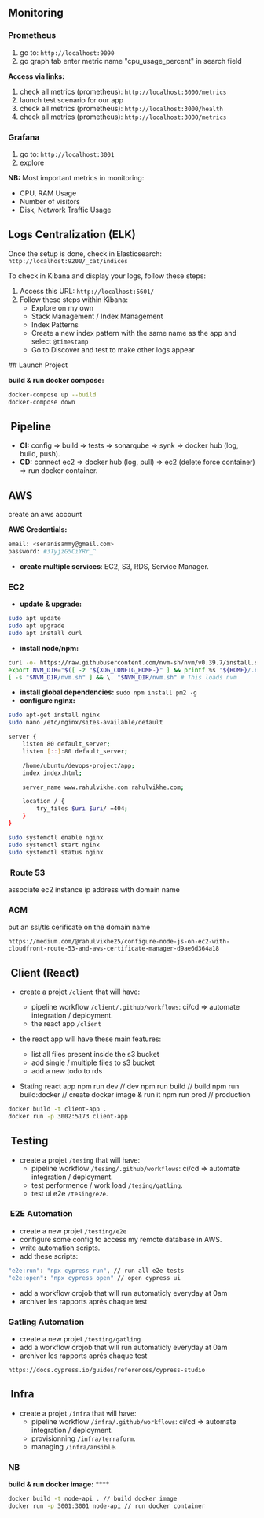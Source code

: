 ## Monitoring

### Prometheus

1. go to: `http://localhost:9090`
2. go graph tab enter metric name "cpu_usage_percent" in search field

**Access via links:**
1. check all metrics (prometheus): `http://localhost:3000/metrics`
2. launch test scenario for our app
3. check all metrics (prometheus): `http://localhost:3000/health`
4. check all metrics (prometheus): `http://localhost:3000/metrics`

### Grafana

1. go to: `http://localhost:3001`
2. explore

**NB:**
Most important metrics in monitoring:

- CPU, RAM Usage
- Number of visitors
- Disk, Network Traffic Usage

## Logs Centralization (ELK)

Once the setup is done, check in Elasticsearch: `http://localhost:9200/_cat/indices`

To check in Kibana and display your logs, follow these steps:

1. Access this URL: `http://localhost:5601/`
2. Follow these steps within Kibana:
   - Explore on my own
   - Stack Management / Index Management
   - Index Patterns
   - Create a new index pattern with the same name as the app and select `@timestamp`
   - Go to Discover and test to make other logs appear

## Launch Project

**build & run docker compose:**

```bash
docker-compose up --build
docker-compose down
```

##  Pipeline

- **CI:** config => build => tests => sonarqube => synk => docker hub (log, build, push).
- **CD:** connect ec2 => docker hub (log, pull) => ec2 (delete force container) => run docker container.

## AWS

create an aws account

**AWS Credentials:**

```bash
email: <senanisammy@gmail.com>
password: #3TyjzG5CiYRr_^
```

- **create multiple services**: EC2, S3, RDS, Service Manager.

### EC2

- **update & upgrade:**

```bash
sudo apt update
sudo apt upgrade
sudo apt install curl
```

- **install node/npm:**

```bash
curl -o- https://raw.githubusercontent.com/nvm-sh/nvm/v0.39.7/install.sh | bash
export NVM_DIR="$([ -z "${XDG_CONFIG_HOME-}" ] && printf %s "${HOME}/.nvm" || printf %s "${XDG_CONFIG_HOME}/nvm")"
[ -s "$NVM_DIR/nvm.sh" ] && \. "$NVM_DIR/nvm.sh" # This loads nvm
```

- **install global dependencies:** `sudo npm install pm2 -g`
- **configure nginx:**
  
```bash
sudo apt-get install nginx
sudo nano /etc/nginx/sites-available/default
```

```bash
server {
    listen 80 default_server;
    listen [::]:80 default_server;

    /home/ubuntu/devops-project/app;   
    index index.html;

    server_name www.rahulvikhe.com rahulvikhe.com;

    location / {
        try_files $uri $uri/ =404;
    }
}
```

```bash
sudo systemctl enable nginx
sudo systemctl start nginx
sudo systemctl status nginx
```

###  Route 53

associate ec2 instance ip address with domain name

### ACM

put an ssl/tls cerificate on the domain name

`https://medium.com/@rahulvikhe25/configure-node-js-on-ec2-with-cloudfront-route-53-and-aws-certificate-manager-d9ae6d364a18`

##  Client (React)

- create a projet `/client` that will have:
  - pipeline workflow `/client/.github/workflows`: ci/cd => automate integration / deployment.
  - the react app `/client`
- the react app will have these main features:
  - list all files present inside the s3 bucket
  - add single / multiple files to s3 bucket
  - add a new todo to rds

- Stating react app
npm run dev // dev
npm run build // build
npm run build:docker // create docker image & run it
npm run prod // production

```bash
docker build -t client-app .
docker run -p 3002:5173 client-app
```

##  Testing

- create a projet `/tesing` that will have:
  - pipeline workflow `/tesing/.github/workflows`: ci/cd => automate integration / deployment.
  - test performence / work load `/tesing/gatling`.
  - test ui e2e `/tesing/e2e`.

###  E2E Automation

- create a new projet `/testing/e2e`
- configure some config to access my remote database in AWS.
- write automation scripts.
- add these scripts:

```bash
"e2e:run": "npx cypress run", // run all e2e tests
"e2e:open": "npx cypress open" // open cypress ui
```

- add a workflow crojob that will run automaticly everyday at 0am
- archiver les rapports aprés chaque test

### Gatling Automation

- create a new projet `/testing/gatling`
- add a workflow crojob that will run automaticly everyday at 0am
- archiver les rapports aprés chaque test

`https://docs.cypress.io/guides/references/cypress-studio`

##  Infra

- create a projet `/infra` that will have:
  - pipeline workflow `/infra/.github/workflows`: ci/cd => automate integration / deployment.
  - provisionning `/infra/terraform`.
  - managing `/infra/ansible`.


### NB

**build & run docker image:** \*\*\*\*

```bash
docker build -t node-api . // build docker image
docker run -p 3001:3001 node-api // run docker container
```